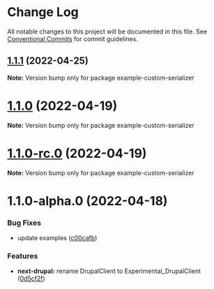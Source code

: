 # Change Log

All notable changes to this project will be documented in this file.
See [Conventional Commits](https://conventionalcommits.org) for commit guidelines.

## [1.1.1](https://github.com/chapter-three/next-drupal/compare/example-custom-serializer@1.1.0...example-custom-serializer@1.1.1) (2022-04-25)

**Note:** Version bump only for package example-custom-serializer





# [1.1.0](https://github.com/chapter-three/next-drupal/compare/example-custom-serializer@1.1.0-rc.0...example-custom-serializer@1.1.0) (2022-04-19)

**Note:** Version bump only for package example-custom-serializer





# [1.1.0-rc.0](https://github.com/chapter-three/next-drupal/compare/example-custom-serializer@1.1.0-alpha.0...example-custom-serializer@1.1.0-rc.0) (2022-04-19)

**Note:** Version bump only for package example-custom-serializer





# 1.1.0-alpha.0 (2022-04-18)


### Bug Fixes

* update examples ([c00cafb](https://github.com/chapter-three/next-drupal/commit/c00cafbf3c667265fd6f0478164808664f778433))


### Features

* **next-drupal:** rename DrupalClient to Experimental_DrupalClient ([0d5cf2f](https://github.com/chapter-three/next-drupal/commit/0d5cf2f44b503a2d8e61eee19146fd5b797356ab))
